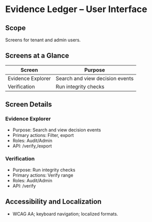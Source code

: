 # Evidence Ledger – User Interface

## Scope
Screens for tenant and admin users.

## Screens at a Glance
| Screen | Purpose |
|---|---|
| Evidence Explorer | Search and view decision events |
| Verification | Run integrity checks |

## Screen Details
### Evidence Explorer
- Purpose: Search and view decision events
- Primary actions: Filter, export
- Roles: Audit/Admin
- API: /verify,/export

### Verification
- Purpose: Run integrity checks
- Primary actions: Verify range
- Roles: Audit/Admin
- API: /verify

## Accessibility and Localization
- WCAG AA; keyboard navigation; localized formats.
